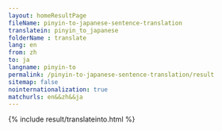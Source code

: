 ```yaml
---
layout: homeResultPage
fileName: pinyin-to-japanese-sentence-translation
translatein: pinyin_to_japanese
folderName : translate
lang: en
from: zh
to: ja
langname: pinyin-to
permalink: /pinyin-to-japanese-sentence-translation/result
sitemap: false
nointernationalization: true
matchurls: en&&zh&&ja
---
```

{% include result/translateinto.html %}

<script src="/js/result/translation.js" data-foldername="{{page.folderName}}" data-lang="{{page.lang}}"></script>
